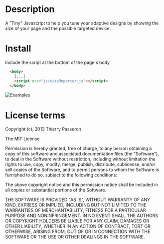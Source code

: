 # Description

A "Tiny" Javascript to help you tune your adaptive designs by showing the size of your page and the possible targeted device.

# Install

Include the script at the bottom of the page's body

```html
  <body>
    [...]
    <script src="js/sizeReporter.js"></script>
  </body>
```

![Examples](http://i40.tinypic.com/2ik9sud.jpg)

# License terms

Copyright (c), 2013 Thierry Passeron

The MIT License

Permission is hereby granted, free of charge, to any person obtaining a copy
of this software and associated documentation files (the "Software"), to
deal in the Software without restriction, including without limitation the
rights to use, copy, modify, merge, publish, distribute, sublicense, and/or
sell copies of the Software, and to permit persons to whom the Software is
furnished to do so, subject to the following conditions:

The above copyright notice and this permission notice shall be included in
all copies or substantial portions of the Software.

THE SOFTWARE IS PROVIDED "AS IS", WITHOUT WARRANTY OF ANY KIND, EXPRESS OR
IMPLIED, INCLUDING BUT NOT LIMITED TO THE WARRANTIES OF MERCHANTABILITY,
FITNESS FOR A PARTICULAR PURPOSE AND NONINFRINGEMENT. IN NO EVENT SHALL THE
AUTHORS OR COPYRIGHT HOLDERS BE LIABLE FOR ANY CLAIM, DAMAGES OR OTHER
LIABILITY, WHETHER IN AN ACTION OF CONTRACT, TORT OR OTHERWISE, ARISING
FROM, OUT OF OR IN CONNECTION WITH THE SOFTWARE OR THE USE OR OTHER DEALINGS
IN THE SOFTWARE.
